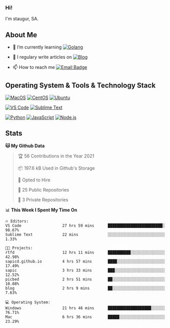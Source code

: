 ### Hi!

I'm staugur, SA.

## About Me

- 🌱 I’m currently learning [![Golang](https://img.shields.io/badge/-Go-7fd5ea?logo=go)](https:/golang.org/)

- 📝 I regulary write articles on [![Blog](https://img.shields.io/badge/-Blog-629ccd?style=for-the-badge&logo=python&logoColor=ffffff)](https://blog.saintic.com)

- 📫 How to reach me [![Email Badge](https://img.shields.io/badge/-email-c14438?style=for-the-badge&logo=Gmail&logoColor=ffffff)](mailto:me@tcw.im)

## Operating System & Tools & Technology Stack

[![MacOS](https://img.shields.io/badge/macOS-Catalina-292e33?style=flat-square&logo=apple&logoColor=ffffff)](https://www.apple.com/macos/catalina/)
[![CentOS](https://img.shields.io/badge/CentOS-7.0-292e33?style=flat-square&logo=CentOS&logoColor=)](https://www.centos.org/)
[![Ubuntu](https://img.shields.io/badge/Ubuntu-18-292e33?style=flat-square&logo=Ubuntu&logoColor=e95420)](https://www.ubuntu.com/)

[![VS Code](https://img.shields.io/badge/IDE-VSCode-292e33?style=flat-square&logo=Visual-studio-code)](https://code.visualstudio.com/)
[![Sublime Text](https://img.shields.io/badge/IDE-SublimeText-black?style=flat-square&logo=Sublime+Text)](https://www.sublimetext.com/)


[![Python](https://img.shields.io/badge/-Python-3776AB?style=flat-square&logo=python&logoColor=ffffff)](https://www.python.org/)
[![JavaScript](https://img.shields.io/badge/-JavaScript-%23F7DF1C?style=flat-square&logo=javascript&logoColor=000000&labelColor=%23F7DF1C&color=%23FFCE5A)](https://www.javascript.com/)
[![Node.js](https://img.shields.io/badge/-Node.js-00ADD8?style=flat-square&logo=node.js&logoColor=ffffff)](https://nodejs.org/)

## Stats

<!--START_SECTION:waka-->
**🐱 My Github Data** 

> 🏆 56 Contributions in the Year 2021
 > 
> 📦 197.6 kB Used in Github's Storage 
 > 
> 💼 Opted to Hire
 > 
> 📜 25 Public Repositories 
 > 
> 🔑 3 Private Repositories  
 > 
📊 **This Week I Spent My Time On** 

```text
🔥 Editors: 
VS Code                  27 hrs 59 mins      ████████████████████████░   98.67% 
Sublime Text             22 mins             ░░░░░░░░░░░░░░░░░░░░░░░░░   1.33%

🐱‍💻 Projects: 
rtfd                     12 hrs 11 mins      ██████████░░░░░░░░░░░░░░░   42.98% 
sapicd.github.io         4 hrs 57 mins       ████░░░░░░░░░░░░░░░░░░░░░   17.49% 
sapic                    3 hrs 33 mins       ███░░░░░░░░░░░░░░░░░░░░░░   12.52% 
picbed                   2 hrs 51 mins       ██░░░░░░░░░░░░░░░░░░░░░░░   10.08% 
blog                     2 hrs 9 mins        ██░░░░░░░░░░░░░░░░░░░░░░░   7.63%

💻 Operating System: 
Windows                  21 hrs 46 mins      ███████████████████░░░░░░   76.71% 
Mac                      6 hrs 36 mins       █████░░░░░░░░░░░░░░░░░░░░   23.29%

```


<!--END_SECTION:waka-->
